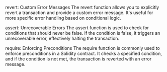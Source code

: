 revert: Custom Error Messages
The revert function allows you to explicitly revert a transaction and provide a custom error message. It's useful for more specific error handling based on conditional logic.

assert: Unrecoverable Errors
The assert function is used to check for conditions that should never be false. If the condition is false, it triggers an unrecoverable error, effectively halting the transaction. 

require: Enforcing Preconditions
The require function is commonly used to enforce preconditions in a Solidity contract. It checks a specified condition, and if the condition is not met, the transaction is reverted with an error message.

